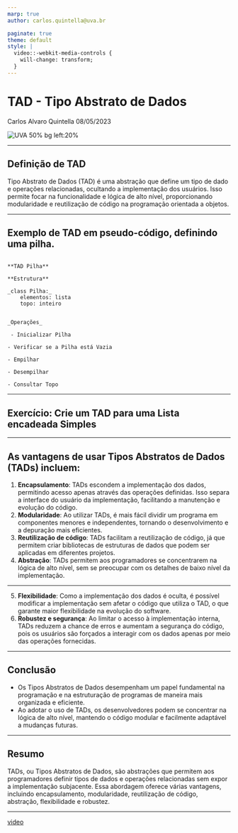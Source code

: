 ```yaml
---
marp: true
author: carlos.quintella@uva.br

paginate: true
theme: default
style: |
  video::-webkit-media-controls {
    will-change: transform;
  }
---
```


<!-- _class: lead -->

# TAD - Tipo Abstrato de Dados #

Carlos Alvaro Quintella
08/05/2023

![UVA 50% bg left:20%](https://scontent.fstu1-1.fna.fbcdn.net/v/t1.18169-9/12038391_10153722080706340_7570391622888322838_n.png?_nc_cat=106&ccb=1-7&_nc_sid=174925&_nc_ohc=BefZdJ6r1a4AX-MadqL&_nc_oc=AQkw4Umxiy3CzJ0PEn0rZvyLpQua30GzJj9Fx1LH37qGS545w2GlcEKoUJBjndWHRxQ&_nc_ht=scontent.fstu1-1.fna&oh=00_AfD5qau0zNokMGdT_pEr0cwiAk9TbW2bYxm27PEXPfBhGQ&oe=6480A5AE)

---

## Definição de TAD ##

Tipo Abstrato de Dados (TAD) é uma abstração que define um tipo de dado e operações relacionadas, ocultando a implementação dos usuários. Isso permite focar na funcionalidade e lógica de alto nível, proporcionando modularidade e reutilização de código na programação orientada a objetos.

---

## Exemplo de TAD em pseudo-código, definindo uma pilha. ##

```text

**TAD Pilha**

**Estrutura**

_class Pilha:_
    elementos: lista
    topo: inteiro


_Operações_

 - Inicializar Pilha

- Verificar se a Pilha está Vazia

- Empilhar

- Desempilhar

- Consultar Topo

```

---

## Exercício: Crie um TAD para uma Lista encadeada Simples ##

---

## As vantagens de usar Tipos Abstratos de Dados (TADs) incluem: ##

1. **Encapsulamento**: TADs escondem a implementação dos dados, permitindo acesso apenas através das operações definidas. Isso separa a interface do usuário da implementação, facilitando a manutenção e evolução do código.
2. **Modularidade**: Ao utilizar TADs, é mais fácil dividir um programa em componentes menores e independentes, tornando o desenvolvimento e a depuração mais eficientes.
3. **Reutilização de código**: TADs facilitam a reutilização de código, já que permitem criar bibliotecas de estruturas de dados que podem ser aplicadas em diferentes projetos.
4. **Abstração**: TADs permitem aos programadores se concentrarem na lógica de alto nível, sem se preocupar com os detalhes de baixo nível da implementação.

---

5. **Flexibilidade**: Como a implementação dos dados é oculta, é possível modificar a implementação sem afetar o código que utiliza o TAD, o que garante maior flexibilidade na evolução do software.
6. **Robustez e segurança**: Ao limitar o acesso à implementação interna, TADs reduzem a chance de erros e aumentam a segurança do código, pois os usuários são forçados a interagir com os dados apenas por meio das operações fornecidas.

---

## Conclusão ##

- Os Tipos Abstratos de Dados desempenham um papel fundamental na programação e na estruturação de programas de maneira mais organizada e eficiente.
- Ao adotar o uso de TADs, os desenvolvedores podem se concentrar na lógica de alto nível, mantendo o código modular e facilmente adaptável a mudanças futuras.

---

## Resumo ##

TADs, ou Tipos Abstratos de Dados, são abstrações que permitem aos programadores definir tipos de dados e operações relacionadas sem expor a implementação subjacente. Essa abordagem oferece várias vantagens, incluindo encapsulamento, modularidade, reutilização de código, abstração, flexibilidade e robustez.

---

[video](https://www.youtube.com/watch?v=nX_3zUmNFFs)
